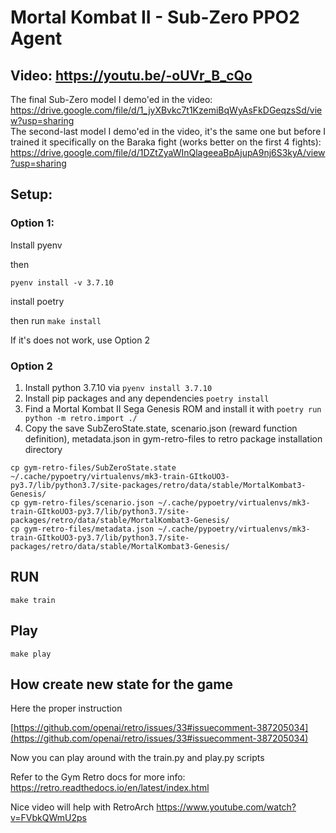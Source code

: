 # Mortal Kombat II - Sub-Zero PPO2 Agent

## Video: https://youtu.be/-oUVr_B_cQo

The final Sub-Zero model I demo'ed in the video: https://drive.google.com/file/d/1_jyXBvkc7t1KzemiBqWyAsFkDGeqzsSd/view?usp=sharing  
The second-last model I demo'ed in the video, it's the same one but before I trained it specifically on the Baraka fight (works better on the first 4 fights): https://drive.google.com/file/d/1DZtZyaWInQlageeaBpAjupA9nj6S3kyA/view?usp=sharing

## Setup:

### Option 1:

Install pyenv

then

```
pyenv install -v 3.7.10
```

install poetry

then run `make install`

If it's does not work, use Option 2

### Option 2

1. Install python 3.7.10 via `pyenv install 3.7.10`
3. Install pip packages and any dependencies `poetry install`
4. Find a Mortal Kombat II Sega Genesis ROM and install it with ```poetry run python -m retro.import ./```
5. Copy the save SubZeroState.state, scenario.json (reward function definition), metadata.json in gym-retro-files to retro package installation directory

```
cp gym-retro-files/SubZeroState.state ~/.cache/pypoetry/virtualenvs/mk3-train-GItkoUO3-py3.7/lib/python3.7/site-packages/retro/data/stable/MortalKombat3-Genesis/
cp gym-retro-files/scenario.json ~/.cache/pypoetry/virtualenvs/mk3-train-GItkoUO3-py3.7/lib/python3.7/site-packages/retro/data/stable/MortalKombat3-Genesis/
cp gym-retro-files/metadata.json ~/.cache/pypoetry/virtualenvs/mk3-train-GItkoUO3-py3.7/lib/python3.7/site-packages/retro/data/stable/MortalKombat3-Genesis/
```

## RUN

```
make train
```

## Play

```
make play
```

## How create new state for the game

Here the proper instruction

[https://github.com/openai/retro/issues/33#issuecomment-387205034](https://github.com/openai/retro/issues/33#issuecomment-387205034)


Now you can play around with the train.py and play.py scripts

Refer to the Gym Retro docs for more info: https://retro.readthedocs.io/en/latest/index.html

Nice video will help with RetroArch https://www.youtube.com/watch?v=FVbkQWmU2ps
